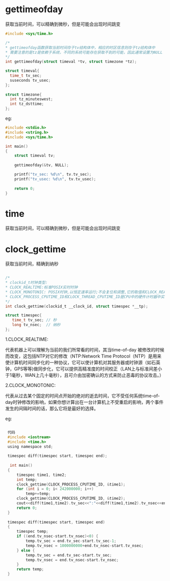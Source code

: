 # gettimeofday 

获取当前时间，可以精确到微秒，但是可能会出现时间跳变

```c
#include <sys/time.h>

/*
* gettimeofday函数获取当前时间存于tv结构体中，相应的时区信息则存于tz结构体中
* 需要注意的是tz是依赖于系统，不同的系统可能存在获取不到的可能，因此通常设置为NULL 
*/
int gettimeofday(struct timeval *tv, struct timezone *tz);

struct timeval{
  time_t tv_sec;
  suseconds tv_usec;
};
  
struct timezone{
  int tz_minuteswest; 
  int tz_dsttime;
};

```

eg:

```c
#include <stdio.h>
#include <string.h>
#include <sys/time.h>

int main()
{
    struct timeval tv; 
    
    gettimeofday(&tv, NULL);

    printf("tv_sec: %d\n", tv.tv_sec);
    printf("tv_usec: %d\n", tv.tv_usec);
    
    return 0;
}

```

# time 

获取当前时间，可以精确到微秒，但是可能会出现时间跳变

# clock_gettime

获取当前时间，精确到纳秒

```c

/*
* clockid_t时钟类型:
* CLOCK_REALTIME:标准POSIX实时时钟
* CLOCK_MONOTONIC: POSIX时钟,以恒定速率运行;不会复位和调整,它的取值和CLOCK_REALTIME是一样的.
* CLOCK_PROCESS_CPUTIME_ID和CLOCK_THREAD_CPUTIME_ID是CPU中的硬件计时器中实现的.
*/
int clock_gettime(clockid_t __clock_id, struct timespec *__tp);

struct timespec{
   time_t tv_sec; // 秒
   long tv_nsec;  // 纳秒
};


```

1.CLOCK_REALTIME:

代表机器上可以理解为当前的我们所常看的时间，其当time-of-day 被修改的时候而改变，这包括NTP对它的修改（NTP:Network Time Protocol（NTP）是用来使计算机时间同步化的一种协议，它可以使计算机对其服务器或时钟源（如石英钟，GPS等等)做同步化，它可以提供高精准度的时间校正（LAN上与标准间差小于1毫秒，WAN上几十毫秒），且可介由加密确认的方式来防止恶毒的协议攻击。）

2.CLOCK_MONOTONIC:

代表从过去某个固定的时间点开始的绝对的逝去时间，它不受任何系统time-of-day时钟修改的影响，如果你想计算出在一台计算机上不受重启的影响，两个事件发生的间隔时间的话，那么它将是最好的选择。

eg:

```c

 代码
 #include <iostream>
 #include <time.h>
 using namespace std;
  
 timespec diff(timespec start, timespec end);
  
  int main()
 {
     timespec time1, time2;
     int temp;
     clock_gettime(CLOCK_PROCESS_CPUTIME_ID, &time1);
     for (int i = 0; i< 242000000; i++)
         temp+=temp;
     clock_gettime(CLOCK_PROCESS_CPUTIME_ID, &time2);
     cout<<diff(time1,time2).tv_sec<<":"<<diff(time1,time2).tv_nsec<<endl;
     return 0;
 }
  
 timespec diff(timespec start, timespec end)
 {
     timespec temp;
     if ((end.tv_nsec-start.tv_nsec)<0) {
         temp.tv_sec = end.tv_sec-start.tv_sec-1;
         temp.tv_nsec = 1000000000+end.tv_nsec-start.tv_nsec;
     } else {
         temp.tv_sec = end.tv_sec-start.tv_sec;
         temp.tv_nsec = end.tv_nsec-start.tv_nsec;
     }
     return temp;
 }

```
